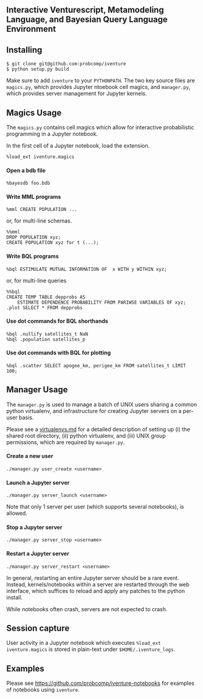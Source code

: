 ## Interactive Venturescript, Metamodeling Language, and Bayesian Query Language Environment

## Installing

```
$ git clone git@github.com:probcomp/iventure
$ python setup.py build
```

Make sure to add `iventure` to your `PYTHONPATH`. The two key source files are
`magics.py`, which provides Jupyter ntoebook cell magics, and `manager.py`,
which provides server management for Jupyter kernels.

## Magics Usage

The `magics.py` contains cell magics which allow for interactive probabilistic
programming in a Jupyter notebook.

In the first cell of a Jupyter notebook, load the extension.
```
%load_ext iventure.magics
```

#### Open a bdb file
```
%bayesdb foo.bdb
```

#### Write MML programs
```
%mml CREATE POPULATION ...
```
or, for multi-line schemas.
```
%%mml
DROP POPULATION xyz;
CREATE POPULATION xyz for t (...);
```

#### Write BQL programs
```
%bql ESTIMULATE MUTUAL INFORMATION OF  x WITH y WITHIN xyz;
```
or, for multi-line queries
```
%%bql
CREATE TEMP TABLE depprobs AS
    ESTIMATE DEPENDENCE PROBABILITY FROM PARIWSE VARIABLES OF xyz;
.plot SELECT * FROM depprobs
```

#### Use dot commands for BQL shorthands
```
%bql .nullify satellites_t NaN
%bql .population satellites_p
```

#### Use dot commands with BQL for plotting
```
%bql .scatter SELECT apogee_km, perigee_km FROM satellites_t LIMIT 100;
```

## Manager Usage

The `manager.py` is used to manage a batch of UNIX users sharing a common
python virtualenv, and infrastructure for creating Jupyter servers on a per-user
basis.

Please see a [virtualenvs.md](docs/virtualenvs.md) for a detailed description of
setting up (i) the shared root directory, (ii) python virtualenv, and (iii) UNIX
group permissions, which are required by `manager.py`.

#### Create a new user

```
./manager.py user_create <username>
```

#### Launch a Jupyter server

```
./manager.py server_launch <username>
```
Note that only 1 server per user (which supports several notebooks), is allowed.

#### Stop a Jupyter server

```
./manager.py server_stop <username>
```

#### Restart a Jupyter server

```
./manager.py server_restart <username>
```

In general, restarting an entire Jupyter server should be a rare event. Instead,
kernels/notebooks within a server are restarted through the web interface, which
suffices to reload and apply any patches to the python install.

While notebooks often crash, servers are not expected to crash.

## Session capture

User activity in a Jupyter notebook which executes `%load_ext iventure.magics`
is stored in plain-text under `$HOME/.iventure_logs`.

## Examples

Please see https://github.com/probcomp/iventure-notebooks for examples of
notebooks using `iventure`.

